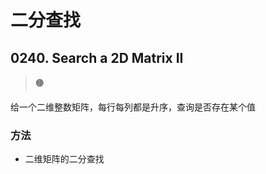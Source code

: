 # 二分查找

## 0240. Search a 2D Matrix II

> :orange_circle:

给一个二维整数矩阵，每行每列都是升序，查询是否存在某个值

### 方法

- 二维矩阵的二分查找

